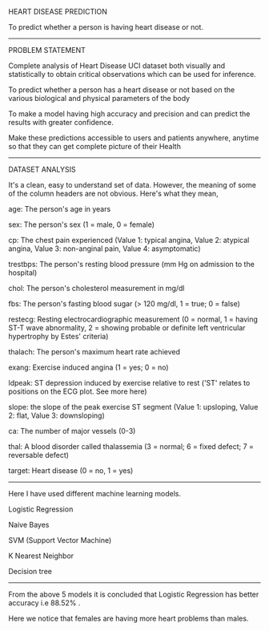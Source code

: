 HEART DISEASE PREDICTION


To predict whether a person is having heart disease or not.

____________________________________________________________________________________________________________________________________________________________

PROBLEM STATEMENT

Complete analysis of Heart Disease UCI dataset both visually and statistically to obtain critical observations which can be used for inference.


To predict whether a person has a heart disease or not based on the various biological and physical parameters of the body


To make a model having high accuracy and precision and can predict the results with greater confidence.


Make these predictions accessible to users and patients anywhere, anytime so that they can get complete picture of their Health

 ____________________________________________________________________________________________________________________________________________________________
 
 
 
 DATASET ANALYSIS
 
 It's a clean, easy to understand set of data. However, the meaning of some of the column headers are not obvious. Here's what they mean,
 
 
age: The person's age in years


sex: The person's sex (1 = male, 0 = female)


cp: The chest pain experienced (Value 1: typical angina, Value 2: atypical angina, Value 3: non-anginal pain, Value 4: asymptomatic)


trestbps: The person's resting blood pressure (mm Hg on admission to the hospital)


chol: The person's cholesterol measurement in mg/dl


fbs: The person's fasting blood sugar (&gt; 120 mg/dl, 1 = true; 0 = false)


restecg: Resting electrocardiographic measurement (0 = normal, 1 = having ST-T wave abnormality, 2 = showing probable or definite left ventricular hypertrophy by Estes' criteria)


thalach: The person's maximum heart rate achieved


exang: Exercise induced angina (1 = yes; 0 = no)


ldpeak: ST depression induced by exercise relative to rest ('ST' relates to positions on the ECG plot. See more here)


slope: the slope of the peak exercise ST segment (Value 1: upsloping, Value 2: flat, Value 3: downsloping)


ca: The number of major vessels (0-3)


thal: A blood disorder called thalassemia (3 = normal; 6 = fixed defect; 7 = reversable defect)


target: Heart disease (0 = no, 1 = yes)

___________________________________________________________________________________________________________________________________________________________________

Here I have used different machine learning models.


Logistic Regression


Naive Bayes


SVM (Support Vector Machine)


K Nearest Neighbor


Decision tree


__________________________________________________________________________________________________________________________________________________________________

From the above 5 models it is concluded that Logistic Regression has better accuracy i.e  88.52% .


Here we notice that females are having more heart problems than males.









 
